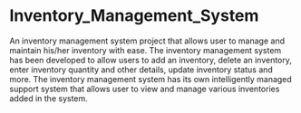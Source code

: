 # Inventory_Management_System
An inventory management system project that allows user to manage and maintain his/her inventory with ease. The
inventory management system has been developed to allow users to add an inventory, delete an inventory, enter
inventory quantity and other details, update inventory status and more. The inventory management system has its
own intelligently managed support system that allows user to view and manage various inventories added in the
system.
